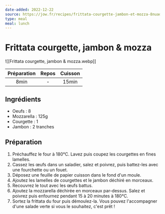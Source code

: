 ```yaml
---
date-added: 2022-12-22
source: https://jow.fr/recipes/frittata-courgette-jambon-et-mozza-8nuadj51il2ued9m1499
type: meal
meal: lunch
---
```


# Frittata courgette, jambon & mozza

![[Frittata courgette, jambon & mozza.webp]]

| Préparation | Repos | Cuisson |
|:-----------:|:-----:|:-------:|
|    8min     |   -   |  15min  |

## Ingrédients

- Oeufs : 8
- Mozzarella : 125g
- Courgette : 1
- Jambon : 2 tranches

## Préparation

1. Préchauffez le four à 180°C. Lavez puis coupez les courgettes en fines lamelles.
2. Cassez les œufs dans un saladier, salez et poivrez, puis battez-les avec une fourchette ou un fouet.
3. Déposez une feuille de papier cuisson dans le fond d'un moule.
4. Ajoutez les lamelles de courgettes et le jambon déchiré en morceaux.
5. Recouvrez le tout avec les œufs battus.
6. Ajoutez la mozzarella déchirée en morceaux par-dessus. Salez et poivrez puis enfournez pendant 15 à 20 minutes à 180°C.
7. Sortez la frittata du four puis démoulez-la. Vous pouvez l'accompagner d'une salade verte si vous le souhaitez, c'est prêt !
